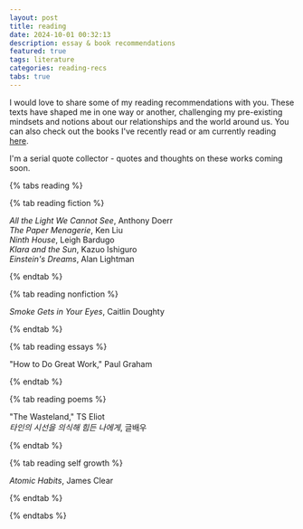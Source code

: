 ```yaml
---
layout: post
title: reading
date: 2024-10-01 00:32:13
description: essay & book recommendations
featured: true
tags: literature
categories: reading-recs
tabs: true
---
```


I would love to share some of my reading recommendations with you. These texts have shaped me in one way or another, challenging my pre-existing mindsets and notions about our relationships and the world around us. You can also check out the books I've recently read or am currently reading <a href='https://www.librarything.com/catalog/haenaylee'>here</a>.

I'm a serial quote collector - quotes and thoughts on these works coming soon.

{% tabs reading %}

{% tab reading fiction %}

_All the Light We Cannot See_, Anthony Doerr
<br>_The Paper Menagerie_, Ken Liu
<br>_Ninth House_, Leigh Bardugo
<br>_Klara and the Sun_, Kazuo Ishiguro
<br>_Einstein's Dreams_, Alan Lightman


{% endtab %}

{% tab reading nonfiction %}

_Smoke Gets in Your Eyes_, Caitlin Doughty

{% endtab %}

{% tab reading essays %}

"How to Do Great Work," Paul Graham

{% endtab %}

{% tab reading poems %}

"The Wasteland," TS Eliot
<br>_타인의 시선을 의식해 힘든 나에게_, 글배우

{% endtab %}

{% tab reading self growth %}

_Atomic Habits_, James Clear

{% endtab %}

{% endtabs %}
